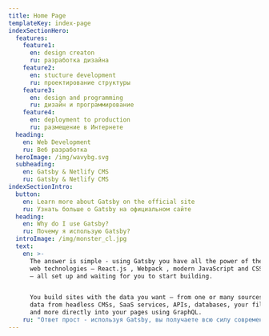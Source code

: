 ```yaml
---
title: Home Page
templateKey: index-page
indexSectionHero:
  features:
    feature1:
      en: design creaton
      ru: разработка дизайна
    feature2:
      en: stucture development
      ru: проектирование структуры
    feature3:
      en: design and programming
      ru: дизайн и программирование
    feature4:
      en: deployment to production
      ru: размещение в Интернете
  heading:
    en: Web Development
    ru: Веб разработка
  heroImage: /img/wavybg.svg
  subheading:
    en: Gatsby & Netlify CMS
    ru: Gatsby & Netlify CMS
indexSectionIntro:
  button:
    en: Learn more about Gatsby on the official site
    ru: Узнать больше о Gatsby на официальном сайте
  heading:
    en: Why do I use Gatsby?
    ru: Почему я использую Gatsby?
  introImage: /img/monster_cl.jpg
  text:
    en: >-
      The answer is simple - using Gatsby you have all the power of the latest
      web technologies – React.js , Webpack , modern JavaScript and CSS and more
      — all set up and waiting for you to start building.


      You build sites with the data you want — from one or many sources: pull
      data from headless CMSs, SaaS services, APIs, databases, your file system,
      and more directly into your pages using GraphQL.
    ru: "Ответ прост - используя Gatsby, вы получаете всю силу современных веб технологий – React.js , Webpack , современный JavaScript, CSS. На Gatsby можно создавать веб приложения с любыми источниками данных - одним или несколькими одновременно. Можно получать данные из безбашенных систем управления данными (headless CMSs), сервисов SaaS, из API, баз данных, вашей файловой системы напрямую на страницы приложений используя GraphQL.\n\n### Вот только некоторые из достоинств Gatsby:\n\n* \U0001F680 → сайты построенные с помощью Gatsby быстрые - потому, что статичные.\n* \U0001F4B0 → сайты на Gatsby можно размещать *бесплатно* на хостингах типа Netlify - они же статичные.\n* \U0001F63E → они классные."
---
```


